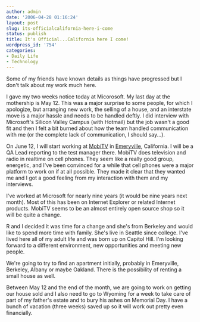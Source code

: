 ```yaml
---
author: admin
date: '2006-04-28 01:16:24'
layout: post
slug: its-officialcalifornia-here-i-come
status: publish
title: It's Official...California here I come!
wordpress_id: '754'
categories:
- Daily Life
- Technology
---
```

Some of my friends have known details as things have progressed but I don't talk about my work much here.

I gave my two weeks notice today at Micorosoft. My last day at the mothership is May 12. This was a major surprise to some people, for which I apologize, but arranging new work, the selling of a house, and an interstate move is a major hassle and needs to be handled deftly. I did interview with Microsoft's Silicon Valley Campus (with Hotmail) but the job wasn't a good fit and then I felt a bit burned about how the team handled communication with me (or the complete lack of communication, I should say...).

On June 12, I will start working at <a href="http://www.mobitv.com">MobiTV</a> in <a href="http://maps.google.com/maps?f=q&hl=en&sll=37.83609,-122.289848&sspn=0.18709,0.324783&q=mobitv&cid=37836090,-122289848,6565220375307509511&li=lmd&z=14&t=m">Emeryville</a>, California. I will be a QA Lead reporting to the test manager there. MobiTV does television and radio in realtime on cell phones. They seem like a really good group, energetic, and I've been convinced for a while that cell phones were a major platform to work on if at all possible. They made it clear that they wanted me and I got a good feeling from my interaction with them and my interviews.

I've worked at Microsoft for nearly nine years (it would be nine years next month). Most of this has been on Internet Explorer or related Internet products. MobiTV seems to be an almost entirely open source shop so it will be quite a change.

R and I decided it was time for a change and she's from Berkeley and would like to spend more time with family. She's live in Seattle since college. I've lived here all of my adult life and was born up on Capitol Hill. I'm looking forward to a different environment, new opportunities and meeting new people.

We're going to try to find an apartment initially, probably in Emeryville, Berkeley, Albany or maybe Oakland. There is the possibility of renting a small house as well.

Between May 12 and the end of the month, we are going to work on getting our house sold and I also need to go to Wyoming for a week to take care of part of my father's estate and to bury his ashes on Memorial Day. I have a bunch of vacation (three weeks) saved up so it will work out pretty even financially.
